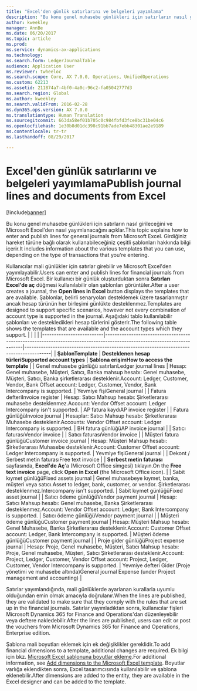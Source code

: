 ```yaml
---
title: "Excel'den günlük satırlarını ve belgeleri yayımlama"
description: "Bu konu genel muhasebe günlükleri için satırların nasıl girileceğini ve Microsoft Excel'den nasıl yayımlanacağını açıklar. Girdiğiniz hareket türüne bağlı olarak kullanabileceğiniz çeşitli şablonları hakkında bilgi içerir."
author: kweekley
manager: AnnBe
ms.date: 06/20/2017
ms.topic: article
ms.prod: 
ms.service: dynamics-ax-applications
ms.technology: 
ms.search.form: LedgerJournalTable
audience: Application User
ms.reviewer: twheeloc
ms.search.scope: Core, AX 7.0.0, Operations, UnifiedOperations
ms.custom: 62213
ms.assetid: 211874a7-4bf0-4a0c-96c2-fa05042777d3
ms.search.region: Global
ms.author: kweekley
ms.search.validFrom: 2016-02-28
ms.dyn365.ops.version: AX 7.0.0
ms.translationtype: Human Translation
ms.sourcegitcommit: 663da58ef01b705c0c984fbfd3fce8bc31be04c6
ms.openlocfilehash: 1e30b8d01dc398c91bb7ade7ebb48301ae2e9189
ms.contentlocale: tr-tr
ms.lasthandoff: 08/29/2017

---
```


# <a name="publish-journal-lines-and-documents-from-excel"></a><span data-ttu-id="9922c-104">Excel'den günlük satırlarını ve belgeleri yayımlama</span><span class="sxs-lookup"><span data-stu-id="9922c-104">Publish journal lines and documents from Excel</span></span>

[!include[banner](../includes/banner.md)]


<span data-ttu-id="9922c-105">Bu konu genel muhasebe günlükleri için satırların nasıl girileceğini ve Microsoft Excel'den nasıl yayımlanacağını açıklar.</span><span class="sxs-lookup"><span data-stu-id="9922c-105">This topic explains how to enter and publish lines for general journals from Microsoft Excel.</span></span> <span data-ttu-id="9922c-106">Girdiğiniz hareket türüne bağlı olarak kullanabileceğiniz çeşitli şablonları hakkında bilgi içerir.</span><span class="sxs-lookup"><span data-stu-id="9922c-106">It includes information about the various templates that you can use, depending on the type of transactions that you're entering.</span></span>

<span data-ttu-id="9922c-107">Kullanıcılar mali günlükler için satırlar girebilir ve Microsoft Excel'den yayımlayabilir.</span><span class="sxs-lookup"><span data-stu-id="9922c-107">Users can enter and publish lines for financial journals from Microsoft Excel.</span></span> <span data-ttu-id="9922c-108">Bir kullanıcı bir günlük oluşturduktan sonra **Satırları Excel'de aç** düğmesi kullanılabilir olan şablonları görüntüler.</span><span class="sxs-lookup"><span data-stu-id="9922c-108">After a user creates a journal, the **Open lines in Excel** button displays the templates that are available.</span></span> <span data-ttu-id="9922c-109">Şablonlar, belirli senaryoları desteklemek üzere tasarlanmıştır ancak hesap türünün her birleşimi günlükte desteklenmez.</span><span class="sxs-lookup"><span data-stu-id="9922c-109">Templates are designed to support specific scenarios, however not every combination of account type is supported in the journal.</span></span> <span data-ttu-id="9922c-110">Aşağıdaki tablo kullanılabilir şablonları ve destekledikleri hesap türlerini gösterir.</span><span class="sxs-lookup"><span data-stu-id="9922c-110">The following table shows the templates that are available and the account types which they support.</span></span>
|                          |                                                                                                                         |                                                                                         |
|--------------------------|-------------------------------------------------------------------------------------------------------------------------|-----------------------------------------------------------------------------------------|
| <span data-ttu-id="9922c-111">**Şablon**</span><span class="sxs-lookup"><span data-stu-id="9922c-111">**Template**</span></span>             | <span data-ttu-id="9922c-112">**Desteklenen hesap türleri**</span><span class="sxs-lookup"><span data-stu-id="9922c-112">**Supported account types**</span></span>                                                                                             | <span data-ttu-id="9922c-113">**Şablona erişim**</span><span class="sxs-lookup"><span data-stu-id="9922c-113">**How to access the template**</span></span>                                                          |
| <span data-ttu-id="9922c-114">Genel muhasebe günlüğü satırları</span><span class="sxs-lookup"><span data-stu-id="9922c-114">Ledger journal lines</span></span>     | <span data-ttu-id="9922c-115">Hesap: Genel muhasebe, Müşteri, Satıcı, Banka mahsup hesabı: Genel muhasebe, Müşteri, Satıcı, Banka şirketlerarası desteklenir.</span><span class="sxs-lookup"><span data-stu-id="9922c-115">Account: Ledger, Customer, Vendor, Bank Offset account: Ledger, Customer, Vendor, Bank Intercompany is supported.</span></span>       | <span data-ttu-id="9922c-116">Yevmiye fişi</span><span class="sxs-lookup"><span data-stu-id="9922c-116">General journal</span></span>                                                                         |
| <span data-ttu-id="9922c-117">Fatura defteri</span><span class="sxs-lookup"><span data-stu-id="9922c-117">Invoice register</span></span>         | <span data-ttu-id="9922c-118">Hesap: Satıcı Mahsup hesabı: Şirketlerarası muhasebe desteklenmez.</span><span class="sxs-lookup"><span data-stu-id="9922c-118">Account: Vendor Offset account: Ledger Intercompany isn't supported.</span></span>                                                    | <span data-ttu-id="9922c-119">AP fatura kaydı</span><span class="sxs-lookup"><span data-stu-id="9922c-119">AP invoice register</span></span>                                                                     |
| <span data-ttu-id="9922c-120">Fatura günlüğü</span><span class="sxs-lookup"><span data-stu-id="9922c-120">Invoice journal</span></span>          | <span data-ttu-id="9922c-121">Hesaplar: Satıcı Mahsup hesabı: Şirketlerarası Muhasebe desteklenir.</span><span class="sxs-lookup"><span data-stu-id="9922c-121">Accounts: Vendor Offset account: Ledger Intercompany is supported.</span></span>                                                      | <span data-ttu-id="9922c-122">BH fatura günlüğü</span><span class="sxs-lookup"><span data-stu-id="9922c-122">AP invoice journal</span></span>                                                                      |
| <span data-ttu-id="9922c-123">Satıcı faturası</span><span class="sxs-lookup"><span data-stu-id="9922c-123">Vendor invoice</span></span>           |                                                                                                                         | <span data-ttu-id="9922c-124">Satıcı faturası</span><span class="sxs-lookup"><span data-stu-id="9922c-124">Vendor invoice</span></span>                                                                          |
| <span data-ttu-id="9922c-125">Müşteri fatura günlüğü</span><span class="sxs-lookup"><span data-stu-id="9922c-125">Customer invoice journal</span></span> | <span data-ttu-id="9922c-126">Hesap: Müşteri Mahsup hesabı: Şirketlerarası Muhasebe desteklenir.</span><span class="sxs-lookup"><span data-stu-id="9922c-126">Account: Customer Offset account: Ledger Intercompany is supported.</span></span>                                                     | <span data-ttu-id="9922c-127">Yevmiye fişi</span><span class="sxs-lookup"><span data-stu-id="9922c-127">General journal</span></span>                                                                         |
| <span data-ttu-id="9922c-128">Dekont / Serbest metin faturası</span><span class="sxs-lookup"><span data-stu-id="9922c-128">Free text invoice</span></span>        |                                                                                                                         | <span data-ttu-id="9922c-129">**Serbest metin faturası** sayfasında, **Excel'de Aç**'a (Microsoft Office simgesi) tıklayın.</span><span class="sxs-lookup"><span data-stu-id="9922c-129">On the **Free text invoice** page, click **Open in Excel** (the Microsoft Office icon).</span></span> |
| <span data-ttu-id="9922c-130">Sabit kıymet günlüğü</span><span class="sxs-lookup"><span data-stu-id="9922c-130">Fixed assets journal</span></span>     | <span data-ttu-id="9922c-131">Genel muhasebeye kıymet, banka, müşteri veya satıcı.</span><span class="sxs-lookup"><span data-stu-id="9922c-131">Asset to ledger, bank, customer, or vendor.</span></span> <span data-ttu-id="9922c-132">Şirketlerarası desteklenmez.</span><span class="sxs-lookup"><span data-stu-id="9922c-132">Intercompany isn't supported.</span></span>                                               | <span data-ttu-id="9922c-133">Sabit kıymet günlüğü</span><span class="sxs-lookup"><span data-stu-id="9922c-133">Fixed asset journal</span></span>                                                                     |
| <span data-ttu-id="9922c-134">Satıcı ödeme günlüğü</span><span class="sxs-lookup"><span data-stu-id="9922c-134">Vendor payment journal</span></span>   | <span data-ttu-id="9922c-135">Hesap: Satıcı Mahsup hesabı: Genel muhasebe, Banka Şirketlerarası desteklenmez.</span><span class="sxs-lookup"><span data-stu-id="9922c-135">Account: Vendor Offset account: Ledger, Bank Intercompany is supported.</span></span>                                                 | <span data-ttu-id="9922c-136">Satıcı ödeme günlüğü</span><span class="sxs-lookup"><span data-stu-id="9922c-136">Vendor payment journal</span></span>                                                                  |
| <span data-ttu-id="9922c-137">Müşteri ödeme günlüğü</span><span class="sxs-lookup"><span data-stu-id="9922c-137">Customer payment journal</span></span> | <span data-ttu-id="9922c-138">Hesap: Müşteri Mahsup hesabı: Genel Muhasebe, Banka Şirketlerarası desteklenir.</span><span class="sxs-lookup"><span data-stu-id="9922c-138">Account: Customer Offset account: Ledger, Bank Intercompany is supported.</span></span>                                               | <span data-ttu-id="9922c-139">Müşteri ödeme günlüğü</span><span class="sxs-lookup"><span data-stu-id="9922c-139">Customer payment journal</span></span>                                                                |
| <span data-ttu-id="9922c-140">Proje gider günlüğü</span><span class="sxs-lookup"><span data-stu-id="9922c-140">Project expense journal</span></span>  | <span data-ttu-id="9922c-141">Hesap: Proje, Genel muhasebe, Müşteri, Satıcı Mahsup hesabı: Proje, Genel muhasebe, Müşteri, Satıcı Şirketlerarası desteklenir.</span><span class="sxs-lookup"><span data-stu-id="9922c-141">Account: Project, Ledger, Customer, Vendor Offset account: Project, Ledger, Customer, Vendor Intercompany is supported.</span></span> | <span data-ttu-id="9922c-142">Yevmiye defteri Gider (Proje yönetimi ve muhasebe altında)</span><span class="sxs-lookup"><span data-stu-id="9922c-142">General journal Expense (under Project management and accounting)</span></span>                       |

<span data-ttu-id="9922c-143">Satırlar yayımlandığında, mali günlüklerde ayarlanan kurallarla uyumlu olduğundan emin olmak amacıyla doğrulanır.</span><span class="sxs-lookup"><span data-stu-id="9922c-143">When the lines are published, they are validated to make sure that they comply with the rules that are set up in the financial journals.</span></span> <span data-ttu-id="9922c-144">Satırlar yayımladıktan sonra, kullanıcılar fişleri Microsoft Dynamics 365 for Finance and Operations'dan düzenleyebilir veya deftere nakledebilir.</span><span class="sxs-lookup"><span data-stu-id="9922c-144">After the lines are published, users can edit or post the vouchers from Microsoft Dynamics 365 for Finance and Operations, Enterprise edition.</span></span> 

<span data-ttu-id="9922c-145">Şablona mali boyutları eklemek için ek değişiklikler gereklidir.</span><span class="sxs-lookup"><span data-stu-id="9922c-145">To add financial dimensions to a template, additional changes are required.</span></span> <span data-ttu-id="9922c-146">Ek bilgi için bkz. [Microsoft Excel şablonuna boyutlar ekleme](/dynamics365/unified-operations/dev-itpro/financial/add-dimensions-excel-templates).</span><span class="sxs-lookup"><span data-stu-id="9922c-146">For additional information, see [Add dimensions to the Microsoft Excel template](/dynamics365/unified-operations/dev-itpro/financial/add-dimensions-excel-templates).</span></span> <span data-ttu-id="9922c-147">Boyutlar varlığa eklendikten sonra, Excel tasarımcısında kullanılabilir ve şablona eklenebilir.</span><span class="sxs-lookup"><span data-stu-id="9922c-147">After dimensions are added to the entity, they are available in the Excel designer and can be added to the template.</span></span>






